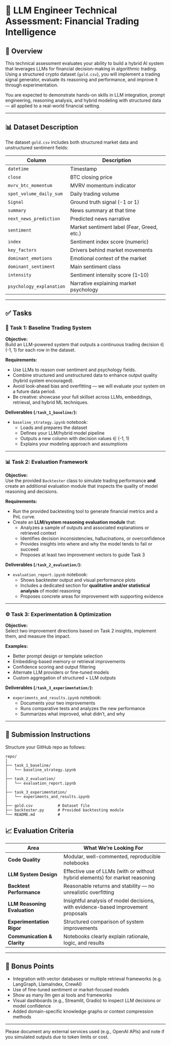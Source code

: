 # 🧠 LLM Engineer Technical Assessment: Financial Trading Intelligence

## 📍 Overview

This technical assessment evaluates your ability to build a hybrid AI system that leverages LLMs for financial decision-making in algorithmic trading. Using a structured crypto dataset (`gold.csv`), you will implement a trading signal generator, evaluate its reasoning and performance, and improve it through experimentation.

You are expected to demonstrate hands-on skills in LLM integration, prompt engineering, reasoning analysis, and hybrid modeling with structured data — all applied to a real-world financial setting.

---

## 📊 Dataset Description

The dataset `gold.csv` includes both structured market data and unstructured sentiment fields:

| Column                  | Description                                              |
|-------------------------|----------------------------------------------------------|
| `datetime`              | Timestamp                                                |
| `close`                 | BTC closing price                                        |
| `mvrv_btc_momentum`     | MVRV momentum indicator                                  |
| `spot_volume_daily_sum`| Daily trading volume                                      |
| `Signal`                | Ground truth signal (-1 or 1)                            |
| `summary`               | News summary at that time                                |
| `next_news_prediction`  | Predicted news narrative                                 |
| `sentiment`             | Market sentiment label (Fear, Greed, etc.)               |
| `index`                 | Sentiment index score (numeric)                          |
| `key_factors`           | Drivers behind market movements                          |
| `dominant_emotions`     | Emotional context of the market                          |
| `dominant_sentiment`    | Main sentiment class                                     |
| `intensity`             | Sentiment intensity score (1–10)                         |
| `psychology_explanation`| Narrative explaining market psychology                   |

---

## ✅ Tasks

### 🧩 Task 1: Baseline Trading System

**Objective:**  
Build an LLM-powered system that outputs a continuous trading decision ∈ (-1, 1) for each row in the dataset.

**Requirements:**
- Use LLMs to reason over sentiment and psychology fields.
- Combine structured and unstructured data to enhance output quality (hybrid system encouraged).
- Avoid look-ahead bias and overfitting — we will evaluate your system on a future data period.
- Be creative: showcase your full skillset across LLMs, embeddings, retrieval, and hybrid ML techniques.

**Deliverables (`/task_1_baseline/`):**
- `baseline_strategy.ipynb` notebook:
  - Loads and prepares the dataset
  - Defines your LLM/hybrid model pipeline
  - Outputs a new column with decision values ∈ (-1, 1)
  - Explains your modeling approach and assumptions

---

### 📊 Task 2: Evaluation Framework

**Objective:**  
Use the provided `Backtester` class to simulate trading performance **and** create an additional evaluation module that inspects the quality of model reasoning and decisions.

**Requirements:**
- Run the provided backtesting tool to generate financial metrics and a PnL curve.
- Create an **LLM/system reasoning evaluation module** that:
  - Analyzes a sample of outputs and associated explanations or retrieved context
  - Identifies decision inconsistencies, hallucinations, or overconfidence
  - Provides insights into where and why the model tends to fail or succeed
  - Proposes at least two improvement vectors to guide Task 3

**Deliverables (`/task_2_evaluation/`):**
- `evaluation_report.ipynb` notebook:
  - Shows backtester output and visual performance plots
  - Includes a dedicated section for **qualitative and/or statistical analysis** of model reasoning
  - Proposes concrete areas for improvement with supporting evidence

---

### ⚙️ Task 3: Experimentation & Optimization

**Objective:**  
Select two improvement directions based on Task 2 insights, implement them, and measure the impact.

**Examples:**
- Better prompt design or template selection
- Embedding-based memory or retrieval improvements
- Confidence scoring and output filtering
- Alternate LLM providers or fine-tuned models
- Custom aggregation of structured + LLM outputs

**Deliverables (`/task_3_experimentation/`):**
- `experiments_and_results.ipynb` notebook:
  - Documents your two improvements
  - Runs comparative tests and analyzes the new performance
  - Summarizes what improved, what didn’t, and why

---

## 📂 Submission Instructions

Structure your GitHub repo as follows:

```
repo/
│
├── task_1_baseline/
│   └── baseline_strategy.ipynb
│
├── task_2_evaluation/
│   └── evaluation_report.ipynb
│
├── task_3_experimentation/
│   └── experiments_and_results.ipynb
│
├── gold.csv           # Dataset file
├── backtester.py      # Provided backtesting module
└── README.md          #
```

## 📈 Evaluation Criteria

| Area                              | What We’re Looking For                                                                 |
|-----------------------------------|-----------------------------------------------------------------------------------------|
| **Code Quality**                  | Modular, well-commented, reproducible notebooks                                        |
| **LLM System Design**             | Effective use of LLMs (with or without hybrid elements) for market reasoning            |
| **Backtest Performance**          | Reasonable returns and stability — no unrealistic overfitting                          |
| **LLM Reasoning Evaluation**      | Insightful analysis of model decisions, with evidence-based improvement proposals      |
| **Experimentation Rigor**         | Structured comparison of system improvements                                           |
| **Communication & Clarity**      | Notebooks clearly explain rationale, logic, and results                                |

---

## 🌟 Bonus Points

- Integration with vector databases or multiple retrieval frameworks (e.g. LangGraph, LlamaIndex, CrewAI)
- Use of fine-tuned sentiment or market-focused models
- Show as many llm gen ai tools and frameworks
- Visual dashboards (e.g., Streamlit, Gradio) to inspect LLM decisions or model confidence
- Added domain-specific knowledge graphs or context compression methods

---

Please document any external services used (e.g., OpenAI APIs) and note if you simulated outputs due to token limits or cost.
